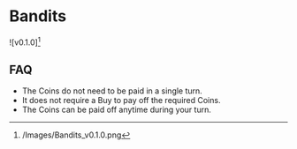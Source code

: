 # Bandits

![v0.1.0][^v0.1.0]

[^v0.1.0]: /Images/Bandits_v0.1.0.png

## FAQ

- The Coins do not need to be paid in a single turn.
- It does not require a Buy to pay off the required Coins.
- The Coins can be paid off anytime during your turn.

